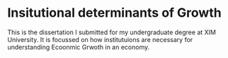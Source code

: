 # Insitutional determinants of Growth
This is the dissertation I submitted for my undergraduate degree at XIM University. It is focussed on how institutuions are necessary for understanding Ecoonmic Grwoth in an economy. 
